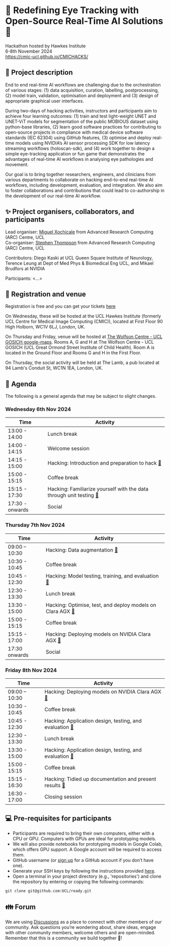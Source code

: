 # :nut_and_bolt: Redefining Eye Tracking with Open-Source Real-Time AI Solutions :wrench: 

Hackathon hosted by Hawkes Institute    
6-8th November 2024    
https://cmic-ucl.github.io/CMICHACKS/


## :scroll: Project description
End to end real-time AI workflows are challenging due to the orchestration of various stages: (1) data acquisition, curation, labelling, postprocessing, (2) model train, validation, optimisation and deployment and (3) design of appropriate graphical user interfaces.

During two-days of hacking activities, instructors and participants aim to achieve four learning outcomes: (1) train and test light-weight UNET and UNET-ViT models for segmentation of the public MOBIOUS dataset using python-base libraries, (2) learn good software practices for contributing to open-source projects in compliance with medical device software standards (IEC 62304) using GitHub features, (3) optimise and deploy real-time models using NVIDIA’s AI sensor processing SDK for low latency streaming workflows (holoscan-sdk), and (4) work together to design a simple eye-tracking application or fun game that demonstrates the advantages of real-time AI workflows in analysing eye pathologies and movement.

Our goal is to bring together researchers, engineers, and clinicians from various departments to collaborate on hacking end-to-end real-time AI workflows, including development, evaluation, and integration. We also aim to foster collaborations and contributions that could lead to co-authorship in the development of our real-time AI workflow.


## :sparkles: Project organisers, collaborators, and participants
Lead organiser: [Miguel Xochicale](https://github.com/mxochicale) from Advanced Research Computing (ARC) Centre, UCL  
Co-organiser: [Stephen Thompson](https://github.com/thompson318) from Advanced Research Computing (ARC) Centre, UCL  

Contributors: Diego Kaski at UCL Queen Square Institute of Neurology, Terence Leung at Dept of Med Phys & Biomedical Eng UCL, and Mikael Brudfors at NVIDIA

Participants: <...>

## :school: Registration and venue
Registration is free and you can get your tickets [here](https://www.eventbrite.co.uk/e/hawkes-hacks-tickets-1046969793837)

On Wednesday, these will be hosted at the UCL Hawkes Institute (formerly UCL Centre for Medical Image Computing (CMIC)), located at First Floor 90 High Holborn, WC1V 6LJ, London, UK. 

On Thursday and Friday, venue will be hosted at [The Wolfson Centre - UCL GOSICH google-maps](https://maps.app.goo.gl/JtJV32gxwovMXJ468). 
Rooms A, G and H at The Wolfson Centre - UCL GOSICH (UCL Great Ormond Street Institute of Child Health).
Room A is located in the Ground Floor and Rooms G and H in the First Floor.

On Thursday, the social activity will be held at The Lamb, a pub located at 94 Lamb's Conduit St, WC1N 1EA, London, UK.

## :date: Agenda
The following is a general agenda that may be subject to slight changes.

### Wednesday 6th Nov 2024
| Time  | Activity  | 
| --- |--- |
| 13:00 - 14:00 | Lunch break | 
| 14:00 - 14:15 | Welcome session | 
| 14:15 - 15:00 | Hacking: Introduction and preparation to hack [:link:](day00.md) | 
| 15:00 - 15:15 | Coffee break | 
| 15:15 - 17:30 | Hacking: Familiarize yourself with the data through unit testing [:link:](day00.md) | 
| 17:30 - onwards | Social | 

### Thursday 7th Nov 2024
| Time  | Activity  | 
| --- |--- |
| 09:00 – 10:30 | Hacking: Data augmentation [:link:](day01.md) |
| 10:30 - 10:45 | Coffee break | 
| 10:45 - 12:30 | Hacking: Model testing, training, and evaluation [:link:](day01.md) |
| 12:30 - 13:30 | Lunch break | 
| 13:30 - 15:00 | Hacking: Optimise, test, and deploy models on Clara AGX [:link:](day01.md) |
| 15:00 - 15:15 | Coffee break | 
| 15:15 - 17:00 | Hacking: Deploying models on NVIDIA Clara AGX  [:link:](day01.md)  | 
| 17:30 onwards | Social |

### Friday 8th Nov 2024
| Time  | Activity  | 
| --- |--- |
| 09:00 – 10:30 | Hacking: Deploying models on NVIDIA Clara AGX [:link:](day02.md) |
| 10:30 - 10:45 | Coffee break | 
| 10:45 - 12:30 | Hacking: Application design, testing, and evaluation [:link:](day02.md) |
| 12:30 - 13:30 | Lunch break | 
| 13:30 - 15:00 | Hacking: Application design, testing, and evaluation [:link:](day02.md) |
| 15:00 - 15:15 | Coffee break | 
| 15:15 - 16:30 | Hacking: Tidied up documentation and present results [:link:](day02.md)  | 
| 16:30 - 17:00 | Closing session  |


## :computer: Pre-requisites for participants  
* Participants are required to bring their own computers, either with a CPU or GPU. Computers with GPUs are ideal for prototyping models.
* We will also provide notebooks for prototyping models in Google Colab, which offers GPU support. A Google account will be required to access them.
* GitHub username (or [sign up](https://docs.github.com/en/get-started/signing-up-for-github/signing-up-for-a-new-github-account) for a GitHub account if you don’t have one).
* Generate your SSH keys by following the instructions provided [here](https://docs.github.com/en/authentication/connecting-to-github-with-ssh/generating-a-new-ssh-key-and-adding-it-to-the-ssh-agent).
* Open a terminal in your project directory (e.g., 'repositories') and clone the repository by entering or copying the following commands:
```
git clone git@github.com:UCL/ready.git
```

## :family: Forum
We are using [Discussions](https://github.com/UCL/ready/discussions) as a place to connect with other members of our community.
Ask questions you’re wondering about, share ideas, engage with other community members, welcome others and are open-minded. 
Remember that this is a community we build together 💪!